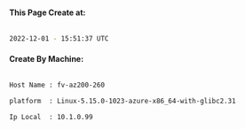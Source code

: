 
   
#### This Page Create at:

```bash

2022-12-01 - 15:51:37 UTC

```

#### Create By Machine:

```bash

Host Name : fv-az200-260

platform  : Linux-5.15.0-1023-azure-x86_64-with-glibc2.31

Ip Local  : 10.1.0.99

```

